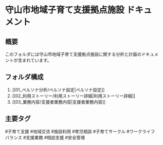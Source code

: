 # 守山市地域子育て支援拠点施設 ドキュメント

## 概要
このフォルダには守山市地域子育て支援拠点施設に関する分析と計画のドキュメントが含まれています。

## フォルダ構成
1. [[01_ペルソナ分析/ペルソナ設定|ペルソナ設定]]
2. [[02_利用ストーリー/利用ストーリー詳細|利用ストーリー詳細]]
3. [[03_業務内容/支援者業務内容|支援者業務内容]]

## 主要タグ
#子育て支援 #地域交流 #施設利用 #育児相談 #子育てサークル #ワークライフバランス #支援業務 #相談支援 #安全管理